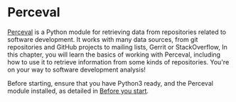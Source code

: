 # Perceval

[Perceval](https://github.com/grimoirelab/perceval) is a Python module for retrieving data from repositories related to software development. It works with many data sources, from git repositories and GitHub projects to mailing lists, Gerrit or StackOverflow, In this chapter, you will learn the basics of working with Perceval, including how to use it to retrieve information from some kinds of repositories. You're on your way to software development analysis!

Before starting, ensure that you have Python3 ready, and the Perceval module installed, as detailed in [Before you start](before-you-start/intro.md).

